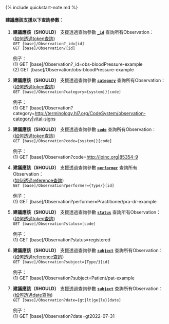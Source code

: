{% include quickstart-note.md %}

#### 建議應該支援以下查詢參數：

1. **建議應該（SHOULD）** 支援透過查詢參數 **[`_id`](SearchParameter-Observation-id.html)** 查詢所有Observation：               
    ([如何透過token查詢](http://hl7.org/fhir/R4/search.html#token))  
    `GET [base]/Observation?_id=[id]`  
    `GET [base]/Observation/[id]`

    例子：  
      (1) GET [base]/Observation?_id=obs-bloodPressure-example  
      (2) GET [base]/Observation/obs-bloodPressure-example


2. **建議應該（SHOULD）** 支援透過查詢參數 **[`category`](SearchParameter-Observation-category.html)** 查詢所有Observation：    
    ([如何透過token查詢](http://hl7.org/fhir/R4/search.html#token))    
    `GET [base]/Observation?category={system|}[code]`

    例子：  
      (1) GET [base]/Observation?category=http://terminology.hl7.org/CodeSystem/observation-category|vital-signs


3. **建議應該（SHOULD）** 支援透過查詢參數 **[`code`](SearchParameter-Observation-clinical-code.html)** 查詢所有Observation：      
    ([如何透過token查詢](http://hl7.org/fhir/R4/search.html#token))  
    `GET [base]/Observation?code={system|}[code]`

    例子：  
      (1) GET [base]/Observation?code=http://loinc.org|85354-9


4. **建議應該（SHOULD）** 支援透過查詢參數 **[`performer`](SearchParameter-Observation-performer.html)** 查詢所有Observation：    
    ([如何透過reference查詢](http://hl7.org/fhir/R4/search.html#reference))    
    `GET [base]/Observation?performer={Type/}[id]`

    例子：  
      (1) GET [base]/Observation?performer=Practitioner/pra-dr-example


5. **建議應該（SHOULD）** 支援透過查詢參數 **[`status`](SearchParameter-Observation-status.html)** 查詢所有Observation：      
    ([如何透過token查詢](http://hl7.org/fhir/R4/search.html#token))  
    `GET [base]/Observation?status=[code]`

    例子：  
      (1) GET [base]/Observation?status=registered


6. **建議應該（SHOULD）** 支援透過查詢參數 **[`subject`](SearchParameter-Observation-subject.html)** 查詢所有Observation：      
    ([如何透過reference查詢](http://hl7.org/fhir/R4/search.html#reference))    
    `GET [base]/Observation?subject={Type/}[id]`

    例子：  
      (1) GET [base]/Observation?subject=Patient/pat-example


7. **建議應該（SHOULD）** 支援透過查詢參數 **[`subject`](SearchParameter-Observation-date.html)** 查詢所有Observation：  
    ([如何透過date查詢](http://hl7.org/fhir/R4/search.html#date))  
    `GET [base]/Observation?date={gt|lt|ge|le}[date]`

    例子：  
      (1) GET [base]/Observation?date=gt2022-07-31